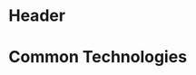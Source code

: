 <!-- TITLE: Web Enumeration -->
<!-- SUBTITLE: A quick summary of Web Enumeration -->

# Header

# Common Technologies
